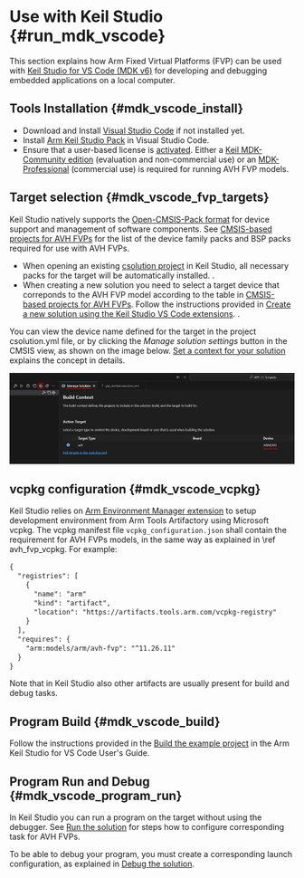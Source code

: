 # Use with Keil Studio {#run_mdk_vscode}

This section explains how Arm Fixed Virtual Platforms (FVP) can be used with [Keil Studio for VS Code (MDK v6)](https://www.keil.arm.com) for developing and debugging embedded applications on a local computer.

## Tools Installation {#mdk_vscode_install}

 - Download and Install [Visual Studio Code](https://code.visualstudio.com/) if not installed yet.
 - Install [Arm Keil Studio Pack](https://developer.arm.com/documentation/109350/latest/Installation/Keil-Studio-installation) in Visual Studio Code.
 - Ensure that a user-based license is [activated](https://developer.arm.com/documentation/108029/latest/Activate-your-license-to-use-Arm-tools). Either a [Keil MDK-Community edition](https://www.keil.arm.com/mdk-community) (evaluation and non-commercial use) or an [MDK-Professional](https://www.keil.arm.com/keil-mdk/#mdk-v6-editions) (commercial use) is required for running AVH FVP models.

## Target selection {#mdk_vscode_fvp_targets}

Keil Studio natively supports the [Open-CMSIS-Pack format](https://www.open-cmsis-pack.org/) for device support and management of software components. See [CMSIS-based projects for AVH FVPs](../../simulation/html/avh_fvp_cmsis.html) for the list of the device family packs and BSP packs required for use with AVH FVPs.

 - When opening an existing [csolution project](https://github.com/Open-CMSIS-Pack/cmsis-toolbox/blob/main/docs/YML-Input-Format.md) in Keil Studio, all necessary packs for the target will be automatically installed.
.
 - When creating a new solution you need to select a target device that correponds to the AVH FVP model according to the table in [CMSIS-based projects for AVH FVPs](../../simulation/html/avh_fvp_cmsis.html). Follow the instructions provided in [Create a new solution using the Keil Studio VS Code extensions](https://developer.arm.com/documentation/109350/v6/Create-new-applications/Create-a-new-solution-using-the-Keil-Studio-VS-Code-extensions).
.

You can view the device name defined for the target in the project csolution.yml file, or by clicking the *Manage solution settings* button in the CMSIS view, as shown on the image below. [Set a context for your solution](https://developer.arm.com/documentation/108029/latest/Arm-CMSIS-Solution-extension/Set-a-context-for-your-solution) explains the concept in details.

 ![CMSIS Manage solution settings](images/mdk_vscode_mng_solution.png)


## vcpkg configuration {#mdk_vscode_vcpkg}

Keil Studio relies on [Arm Environment Manager extension](https://developer.arm.com/documentation/108029/latest/Arm-Environment-Manager-extension) to setup development environment from Arm Tools Artifactory using Microsoft vcpkg. The vcpkg manifest file `vcpkg_configuration.json` shall contain the requirement for AVH FVPs models, in the same way as explained in \ref avh_fvp_vcpkg. For example:

```
{
  "registries": [
    {
      "name": "arm"
      "kind": "artifact",
      "location": "https://artifacts.tools.arm.com/vcpkg-registry"
    }
  ],
  "requires": {
    "arm:models/arm/avh-fvp": "^11.26.11"
  }
}
```

Note that in Keil Studio also other artifacts are usually present for build and debug tasks.

## Program Build {#mdk_vscode_build}

Follow the instructions provided in the [Build the example project](https://developer.arm.com/documentation/108029/0000/Get-started-with-an-example-project/Build-the-example-project) in the Arm Keil Studio for VS Code User's Guide.


## Program Run and Debug {#mdk_vscode_program_run}

In Keil Studio you can run a program on the target without using the debugger. See [Run the solution](https://developer.arm.com/documentation/109350/latest/Create-new-applications/Create-a-new-solution-using-the-Keil-Studio-VS-Code-extensions/Run-the-solution) for steps how to configure corresponding task for AVH FVPs.

To be able to debug your program, you must create a corresponding launch configuration, as explained in [Debug the solution](https://developer.arm.com/documentation/109350/v6/Create-new-applications/Create-a-new-solution-using-the-Keil-Studio-VS-Code-extensions/Debug-the-solution).
